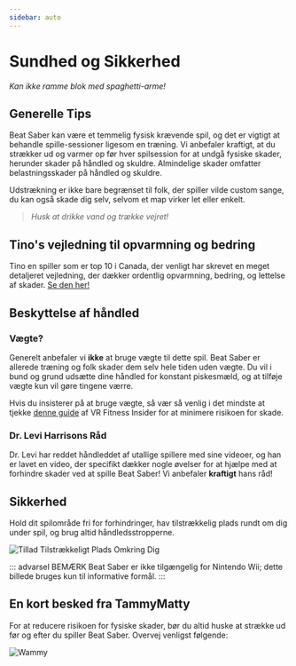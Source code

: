 ```yaml
---
sidebar: auto
---
```


# Sundhed og Sikkerhed
_Kan ikke ramme blok med spaghetti-arme!_

## Generelle Tips
Beat Saber kan være et temmelig fysisk krævende spil, og det er vigtigt at behandle spille-sessioner ligesom en træning. Vi anbefaler kraftigt, at du strækker ud og varmer op før hver spilsession for at undgå fysiske skader, herunder skader på håndled og skuldre. Almindelige skader omfatter belastningsskader på håndled og skuldre.

Udstrækning er ikke bare begrænset til folk, der spiller vilde custom sange, du kan også skade dig selv, selvom et map virker let eller enkelt.

> _Husk at drikke vand og trække vejret!_

## Tino's vejledning til opvarmning og bedring
Tino en spiller som er top 10 i Canada, der venligt har skrevet en meget detaljeret vejledning, der dækker ordentlig opvarmning, bedring, og lettelse af skader. [Se den her!](https://docs.google.com/document/d/122rd-eU0mkwQ6fXUwSmo1_XAh73Jyqd1u6ncrUjtkD0/)

## Beskyttelse af håndled

### Vægte?
Generelt anbefaler vi **ikke** at bruge vægte til dette spil. Beat Saber er allerede træning og folk skader dem selv hele tiden uden vægte. Du vil i bund og grund udsætte dine håndled for konstant piskesmæld, og at tilføje vægte kun vil gøre tingene værre.

Hvis du insisterer på at bruge vægte, så vær så venlig i det mindste at tjekke [denne guide](https://www.vrfitnessinsider.com/beat-saber-weighted-gear/) af VR Fitness Insider for at minimere risikoen for skade.

### Dr. Levi Harrisons Råd
Dr. Levi har reddet håndleddet af utallige spillere med sine videoer, og han er lavet en video, der specifikt dækker nogle øvelser for at hjælpe med at forhindre skader ved at spille Beat Saber! Vi anbefaler **kraftigt** hans råd!

<YouTube url='https://www.youtube.com/watch?v=IoL1NOKUmoU' />

## Sikkerhed
Hold dit spilområde fri for forhindringer, hav tilstrækkelig plads rundt om dig under spil, og brug altid håndledsstropperne.

![Tillad Tilstrækkeligt Plads Omkring Dig](~@images/health-and-safety/allow-adequate-room-around-you.png "Tillad Tilstrækkeligt Plads Omkring Dig")

::: advarsel BEMÆRK
Beat Saber er ikke tilgængelig for Nintendo Wii; dette billede bruges kun til informative formål.
:::

## En kort besked fra TammyMatty
For at reducere risikoen for fysiske skader, bør du altid huske at strække ud før og efter du spiller Beat Saber. Overvej venligst følgende:

![Wammy](~@images/health-and-safety/wammy.gif "Wammy")
